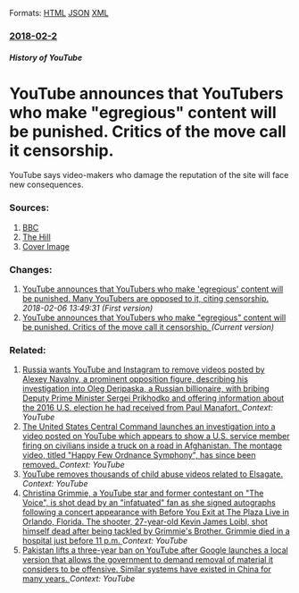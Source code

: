 
Formats: [HTML](/news/2018/02/2/youtube-announces-that-youtubers-who-make-egregious-content-will-be-punished-critics-of-the-move-call-it-censorship.html)  [JSON](/news/2018/02/2/youtube-announces-that-youtubers-who-make-egregious-content-will-be-punished-critics-of-the-move-call-it-censorship.json)  [XML](/news/2018/02/2/youtube-announces-that-youtubers-who-make-egregious-content-will-be-punished-critics-of-the-move-call-it-censorship.xml)  

### [2018-02-2](/news/2018/02/2/index.md)

##### History of YouTube
# YouTube announces that YouTubers who make "egregious" content will be punished. Critics of the move call it censorship. 

YouTube says video-makers who damage the reputation of the site will face new consequences.


### Sources:

1. [BBC](http://www.bbc.com/news/technology-42917180)
2. [The Hill](http://thehill.com/homenews/media/372183-youtube-announces-plan-to-combat-propaganda)
2. [Cover Image](https://ichef.bbci.co.uk/news/1024/branded_news/F8C5/production/_99858636_gettyimages-831152740.jpg)

### Changes:

1. [YouTube announces that YouTubers who make 'egregious' content will be punished. Many YouTubers are opposed to it, citing censorship. ](/news/2018/02/2/youtube-announces-that-youtubers-who-make-egregious-content-will-be-punished-many-youtubers-are-opposed-to-it-citing-censorship.md) _2018-02-06 13:49:31 (First version)_
1. [YouTube announces that YouTubers who make "egregious" content will be punished. Critics of the move call it censorship. ](/news/2018/02/2/youtube-announces-that-youtubers-who-make-egregious-content-will-be-punished-critics-of-the-move-call-it-censorship.md) _(Current version)_

### Related:

1. [Russia wants YouTube and Instagram to remove videos posted by Alexey Navalny, a prominent opposition figure, describing his investigation into Oleg Deripaska, a Russian billionaire, with bribing Deputy Prime Minister Sergei Prikhodko and offering information about the 2016 U.S. election he had received from Paul Manafort. ](/news/2018/02/13/russia-wants-youtube-and-instagram-to-remove-videos-posted-by-alexey-navalny-a-prominent-opposition-figure-describing-his-investigation-in.md) _Context: YouTube_
2. [The United States Central Command launches an investigation into a video posted on YouTube which appears to show a U.S. service member firing on civilians inside a truck on a road in Afghanistan. The montage video, titled "Happy Few Ordnance Symphony", has since been removed. ](/news/2018/01/10/the-united-states-central-command-launches-an-investigation-into-a-video-posted-on-youtube-which-appears-to-show-a-u-s-service-member-firin.md) _Context: YouTube_
3. [YouTube removes thousands of child abuse videos related to Elsagate. ](/news/2017/11/28/youtube-removes-thousands-of-child-abuse-videos-related-to-elsagate.md) _Context: YouTube_
4. [Christina Grimmie, a YouTube star and former contestant on "The Voice", is shot dead by an "infatuated" fan as she signed autographs following a concert appearance with Before You Exit at The Plaza Live in Orlando, Florida. The shooter, 27-year-old Kevin James Loibl, shot himself dead after being tackled by Grimmie's Brother. Grimmie died in a hospital just before 11 p.m. ](/news/2016/06/10/christina-grimmie-a-youtube-star-and-former-contestant-on-the-voice-is-shot-dead-by-an-infatuated-fan-as-she-signed-autographs-followi.md) _Context: YouTube_
5. [Pakistan lifts a three-year ban on YouTube after Google launches a local version that allows the government to demand removal of material it considers to be offensive. Similar systems have existed in China for many years. ](/news/2016/01/19/pakistan-lifts-a-three-year-ban-on-youtube-after-google-launches-a-local-version-that-allows-the-government-to-demand-removal-of-material-it.md) _Context: YouTube_
